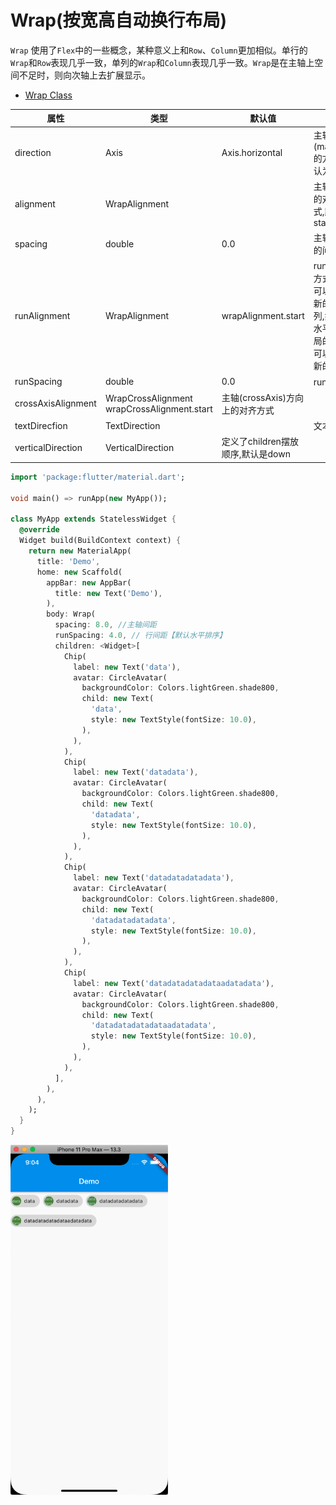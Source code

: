 
# Wrap(按宽高自动换行布局)

`Wrap` 使用了`Flex`中的一些概念，某种意义上和`Row`、`Column`更加相似。单行的`Wrap`和`Row`表现几乎一致，单列的`Wrap`和`Column`表现几乎一致。`Wrap`是在主轴上空间不足时，则向次轴上去扩展显示。

* [Wrap Class](https://api.flutter.dev/flutter/widgets/Wrap-class.html)

|属性|类型|默认值|描述|
| --- | --- | --- | --- |
|direction|Axis|Axis.horizontal|主轴(mainAxis)的方向,默认为水平|
|alignment|WrapAlignment||主轴方向上的对齐方式,默认为start|
|spacing|double|0.0|主轴方向上的间距|
|runAlignment| WrapAlignment| wrapAlignment.start|run的对齐方式。run可以理解为新的行或者列,如果是水平方向布局的话,run可以理解为新的一行|
|runSpacing|double|0.0|run的间距|
|crossAxisAlignment| WrapCrossAlignment wrapCrossAlignment.start|主轴(crossAxis)方向上的对齐方式|
|textDirecfion|TextDirection||文本方向|
|verticalDirection| VerticalDirection|定义了children摆放顺序,默认是down|

```dart
import 'package:flutter/material.dart';

void main() => runApp(new MyApp());

class MyApp extends StatelessWidget {
  @override
  Widget build(BuildContext context) {
    return new MaterialApp(
      title: 'Demo',
      home: new Scaffold(
        appBar: new AppBar(
          title: new Text('Demo'),
        ),
        body: Wrap(
          spacing: 8.0, //主轴间距
          runSpacing: 4.0, // 行间距【默认水平排序】
          children: <Widget>[
            Chip(
              label: new Text('data'),
              avatar: CircleAvatar(
                backgroundColor: Colors.lightGreen.shade800,
                child: new Text(
                  'data',
                  style: new TextStyle(fontSize: 10.0),
                ),
              ),
            ),
            Chip(
              label: new Text('datadata'),
              avatar: CircleAvatar(
                backgroundColor: Colors.lightGreen.shade800,
                child: new Text(
                  'datadata',
                  style: new TextStyle(fontSize: 10.0),
                ),
              ),
            ),
            Chip(
              label: new Text('datadatadatadata'),
              avatar: CircleAvatar(
                backgroundColor: Colors.lightGreen.shade800,
                child: new Text(
                  'datadatadatadata',
                  style: new TextStyle(fontSize: 10.0),
                ),
              ),
            ),
            Chip(
              label: new Text('datadatadatadataadatadata'),
              avatar: CircleAvatar(
                backgroundColor: Colors.lightGreen.shade800,
                child: new Text(
                  'datadatadatadataadatadata',
                  style: new TextStyle(fontSize: 10.0),
                ),
              ),
            ),
          ],
        ),
      ),
    );
  }
}
```

<img src="/assets/images/flutter/56.png" width = "50%" height = "50%"/>
